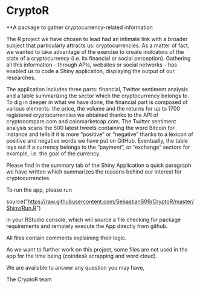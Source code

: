 # CryptoR
**A package to gather cryptocurrency-related information 

The R project we have chosen to lead had an intimate link with a broader subject that particularly attracts us: cryptocurrencies. As a matter of fact, we wanted to take advantage of the exercise to create indicators of the state of a cryptocurrency (i.e. its financial or social perception). Gathering all this information – through APIs, websites or social networks – has enabled us to code a Shiny application, displaying the output of our researches. 

The application includes three parts: financial, Twitter sentiment analysis and a table summarizing the sector which the cryptocurrency belongs to. To dig in deeper in what we have done, the financial part is composed of various elements: the price, the volume and the returns for up to 1700 registered cryptocurrencies we obtained thanks to the API of cryptocompare.com and coinmarketcap.com. The Twitter sentiment analysis scans the 500 latest tweets containing the word Bitcoin for instance and tells if it is more “positive” or “negative” thanks to a lexicon of positive and negative words we have put on GitHub. Eventually, the table lays out if a currency belongs to the “payment”, or “exchange” sectors for example, i.e. the goal of the currency.  

Please find in the summary tab of the Shiny Application a quick paragraph we have written which summarizes the reasons behind our interest for cryptocurrencies.


To run the app, please run 

source("https://raw.githubusercontent.com/SebastianS09/CryptoR/master/Shiny/Run.R")

in your RStudio console, which will source a file checking for package requirements and remotely execute the App directly from github.


All files contain comments explaining their logic. 

As we want to further work on this project, some files are not used in the app for the time being (coindesk scrapping and word cloud). 

We are available to answer any question you may have,



The CryptoR team
